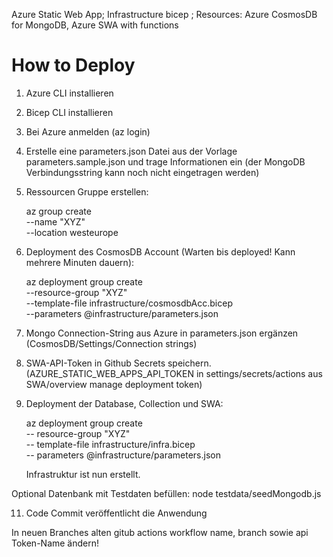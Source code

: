 Azure Static Web App;
Infrastructure bicep ;
Resources: Azure CosmosDB for MongoDB, Azure SWA with functions

# How to Deploy

1. Azure CLI installieren
2. Bicep CLI installieren
3. Bei Azure anmelden (az login)
4. Erstelle eine parameters.json Datei aus der Vorlage parameters.sample.json und trage Informationen ein (der MongoDB Verbindungsstring kann noch nicht eingetragen werden)
5. Ressourcen Gruppe erstellen:

   az group create \
   --name "XYZ" \
   --location westeurope

6. Deployment des CosmosDB Account (Warten bis deployed! Kann mehrere Minuten dauern):

   az deployment group create \
   --resource-group "XYZ" \
   --template-file infrastructure/cosmosdbAcc.bicep \
   --parameters @infrastructure/parameters.json

7. Mongo Connection-String aus Azure in parameters.json ergänzen (CosmosDB/Settings/Connection strings)
8. SWA-API-Token in Github Secrets speichern. (AZURE_STATIC_WEB_APPS_API_TOKEN in settings/secrets/actions aus SWA/overview manage deployment token)
9. Deployment der Database, Collection und SWA:

   az deployment group create \
   -- resource-group "XYZ" \
   -- template-file infrastructure/infra.bicep \
   -- parameters @infrastructure/parameters.json

   Infrastruktur ist nun erstellt.

Optional Datenbank mit Testdaten befüllen:
node testdata/seedMongodb.js

11. Code Commit veröffentlicht die Anwendung

In neuen Branches alten gitub actions workflow name, branch sowie api Token-Name ändern!

